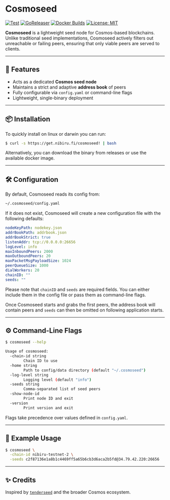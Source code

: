 # Cosmoseed

[![Test](https://github.com/NibiruChain/cosmoseed/actions/workflows/test.yml/badge.svg)](https://github.com/NibiruChain/cosmoseed/actions/workflows/test.yml)
[![GoReleaser](https://github.com/NibiruChain/cosmoseed/actions/workflows/goreleaser.yml/badge.svg)](https://github.com/NibiruChain/cosmoseed/actions/workflows/goreleaser.yml)
[![Docker Builds](https://github.com/NibiruChain/cosmoseed/actions/workflows/docker.yml/badge.svg)](https://github.com/NibiruChain/cosmoseed/actions/workflows/docker.yml)
[![License: MIT](https://img.shields.io/badge/License-MIT-blue.svg)](https://github.com/NibiruChain/cosmoseed/blob/main/LICENSE.md)

**Cosmoseed** is a lightweight seed node for Cosmos-based blockchains.  
Unlike traditional seed implementations, Cosmoseed actively filters out unreachable or failing peers, ensuring that only viable peers are served to clients.

---

## 🚀 Features

- Acts as a dedicated **Cosmos seed node**
- Maintains a strict and adaptive **address book** of peers
- Fully configurable via `config.yaml` or command-line flags
- Lightweight, single-binary deployment

---

## 📦 Installation

To quickly install on linux or darwin you can run:

```bash
$ curl -s https://get.nibiru.fi/cosmoseed! | bash
```

Alternatively, you can download the binary from releases or use the available docker image.

---

## 🛠 Configuration

By default, Cosmoseed reads its config from:

```bash
~/.cosmoseed/config.yaml
```

If it does not exist, Cosmoseed will create a new configuration file with the following defaults:

```yaml
nodeKeyPath: nodekey.json
addrBookPath: addrbook.json
addrBookStrict: true
listenAddr: tcp://0.0.0.0:26656
logLevel: info
maxInboundPeers: 2000
maxOutboundPeers: 20
maxPacketMsgPayloadSize: 1024
peerQueueSize: 1000
dialWorkers: 20
chainID: ""
seeds: ""
```

Please note that `chainID` and `seeds` are required fields. You can either include them in the config file or pass them as command-line flags.

Once Cosmoseed starts and grabs the first peers, the address book will contain peers and `seeds` can then be omitted on following application starts.

---

## ⚙️ Command-Line Flags

```bash
$ cosmoseed --help

Usage of cosmoseed:
  -chain-id string
    	Chain ID to use
  -home string
    	Path to config/data directory (default "~/.cosmoseed")
  -log-level string
    	Logging level (default "info")
  -seeds string
    	Comma-separated list of seed peers
  -show-node-id
    	Print node ID and exit
  -version
    	Print version and exit
```

Flags take precedence over values defined in `config.yaml`.

---

## 🧪 Example Usage

```bash
$ cosmoseed \
  -chain-id nibiru-testnet-2 \
  -seeds c2f87136e1a8b1c4469ff5a65b6cb3d6aca2b5fd@34.79.42.220:26656
```

---

## ✨ Credits

Inspired by [`tenderseed`](https://github.com/binaryholdings/tenderseed) and the broader Cosmos ecosystem.
